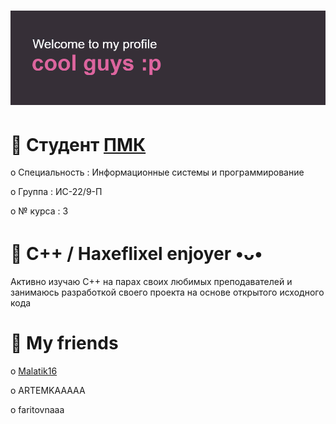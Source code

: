 # ![](https://github.com/k11sann/k11sann/blob/main/header.png) 
<h1 align="left">🌷 Cтудент <a href="https://sielom.ru/pytach-college/sveden">ПМК</a></h1>
<p>о Специальность : Информационные системы и программирование</p>
<p>о Группа : ИС-22/9-П</p>
<p>о № курса : 3</p>
<h1 align="left">🌷 C++ / Haxeflixel enjoyer •ᴗ•</h1>
Активно изучаю C++ на парах своих любимых преподавателей 
и занимаюсь разработкой своего проекта на основе открытого исходного кода
<h1 align="left">🌷 My friends</h1>
<p>o <a href="https://github.com/maratik16">Malatik16</a></p>
<p>o <a href="https://github.com/ARTEEEMKAAA" style="text-decoration: none;">ARTEMKAAAAA</a></p>
<p>o <a href="https://github.com/faritovnaaaaaia" style="text-decoration: none;">faritovnaaa</a></p>
<!---
k11sann/k11sann is a ✨ special ✨ repository because its `README.md` (this file) appears on your GitHub profile.
You can click the Preview link to take a look at your changes.
--->
